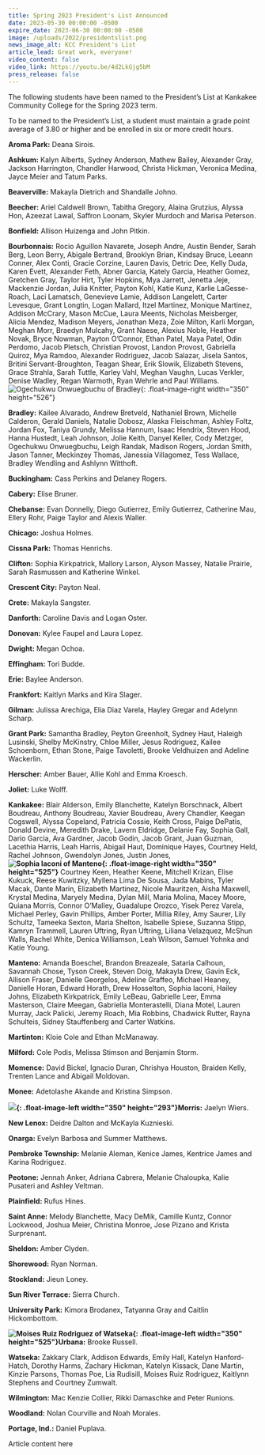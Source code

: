 ```yaml
---
title: Spring 2023 President's List Announced
date: 2023-05-30 00:00:00 -0500
expire_date: 2023-06-30 00:00:00 -0500
image: /uploads/2022/presidentslist.png
news_image_alt: KCC President's List
article_lead: Great work, everyone!
video_content: false
video_link: https://youtu.be/4d2LkGjg5bM
press_release: false
---
```

The following students have been named to the President’s List at Kankakee Community College for the Spring 2023 term.

To be named to the President’s List, a student must maintain a grade point average of 3.80 or higher and be enrolled in six or more credit hours.

**Aroma Park:** Deana Sirois.

**Ashkum:** Kalyn Alberts, Sydney Anderson, Mathew Bailey, Alexander Gray, Jackson Harrington, Chandler Harwood, Christa Hickman, Veronica Medina, Jayce Meier and Tatum Parks.

**Beaverville:** Makayla Dietrich and Shandalle Johno.

**Beecher:** Ariel Caldwell Brown, Tabitha Gregory, Alaina Grutzius, Alyssa Hon, Azeezat Lawal, Saffron Loonam, Skyler Murdoch and Marisa Peterson.

**Bonfield:** Allison Huizenga and John Pitkin.

**Bourbonnais:** Rocio Aguillon Navarete, Joseph Andre, Austin Bender, Sarah Berg, Leon Berry, Abigale Bertrand, Brooklyn Brian, Kindsay Bruce, Leeann Conner, Alex Conti, Gracie Corzine, Lauren Davis, Detric Dee, Kelly Duda, Karen Evett, Alexander Feth, Abner Garcia, Kately Garcia, Heather Gomez, Gretchen Gray, Taylor Hirt, Tyler Hopkins, Mya Jarrett, Jenetta Jeje, Mackenzie Jordan, Julia Knitter, Payton Kohl, Katie Kunz, Karlie LaGesse-Roach, Laci Lamatsch, Genevieve Lamie, Addison Langelett, Carter Levesque, Grant Longtin, Logan Mallard, Itzel Martinez, Monique Martinez, Addison McCrary, Mason McCue, Laura Meents, Nicholas Meisberger, Alicia Mendez, Madison Meyers, Jonathan Meza, Zoie Milton, Karli Morgan, Meghan Morr, Braedyn Mulcahy, Grant Naese, Alexius Noble, Heather Novak, Bryce Nowman, Payton O’Connor, Ethan Patel, Maya Patel, Odin Perdomo, Jacob Pletsch, Christian Provost, Landon Provost, Gabriella Quiroz, Mya Ramdoo, Alexander Rodriguez, Jacob Salazar, Jisela Santos, Britini Servant-Broughton, Teagan Shear, Erik Slowik, Elizabeth Stevens, Grace Strahla, Sarah Tuttle, Karley Vahl, Meghan Vaughn, Lucas Verkler, Denise Wadley, Regan Warmoth, Ryan Wehrle and Paul Williams.![Ogechukwu Onwuegbuchu of Bradley](/uploads/2022/ogechukwuonwuegbuchu-350x526.jpg "Ogechukwu Onwuegbuchu of Bradley"){: .float-image-right width="350" height="526"}

**Bradley:** Kailee Alvarado, Andrew Bretveld, Nathaniel Brown, Michelle Calderon, Gerald Daniels, Natalie Dobosz, Alaska Fleischman, Ashley Foltz, Jordan Fox, Taniya Grundy, Melissa Hannum, Isaac Hendrix, Steven Hood, Hanna Hustedt, Leah Johnson, Jolie Keith, Danyel Keller, Cody Metzger, Ogechukwu Onwuegbuchu, Leigh Randak, Madison Rogers, Jordan Smith, Jason Tanner, Meckinzey Thomas, Janessia Villagomez, Tess Wallace, Bradley Wendling and Ashlynn Witthoft.

**Buckingham:** Cass Perkins and Delaney Rogers.

**Cabery:** Elise Bruner.

**Chebanse:** Evan Donnelly, Diego Gutierrez, Emily Gutierrez, Catherine Mau, Ellery Rohr, Paige Taylor and Alexis Waller.

**Chicago:** Joshua Holmes.

**Cissna Park:** Thomas Henrichs.

**Clifton:** Sophia Kirkpatrick, Mallory Larson, Alyson Massey, Natalie Prairie, Sarah Rasmussen and Katherine Winkel.

**Crescent City:** Payton Neal.

**Crete:** Makayla Sangster.

**Danforth:** Caroline Davis and Logan Oster.

**Donovan:** Kylee Faupel and Laura Lopez.

**Dwight:** Megan Ochoa.

**Effingham:** Tori Budde.

**Erie:** Baylee Anderson.

**Frankfort:** Kaitlyn Marks and Kira Slager.

**Gilman:** Julissa Arechiga, Elia Diaz Varela, Hayley Gregar and Adelynn Scharp.

**Grant Park:** Samantha Bradley, Peyton Greenholt, Sydney Haut, Haleigh Lusinski, Shelby McKinstry, Chloe Miller, Jesus Rodriguez, Kailee Schoenborn, Ethan Stone, Paige Tavoletti, Brooke Veldhuizen and Adeline Wackerlin.

**Herscher:** Amber Bauer, Allie Kohl and Emma Kroesch.

**Joliet:** Luke Wolff.

**Kankakee:** Blair Alderson, Emily Blanchette, Katelyn Borschnack, Albert Boudreau, Anthony Boudreau, Xavier Boudreau, Avery Chandler, Keegan Cogswell, Alyssa Copeland, Patricia Cossie, Keith Cross, Paige DePatis, Donald Devine, Meredith Drake, Lavern Eldridge, Delanie Fay, Sophia Gall, Dario Garcia, Ava Gardner, Jacob Godin, Jacob Grant, Juan Guzman, Lacethia Harris, Leah Harris, Abigail Haut, Dominique Hayes, Courtney Held, Rachel Johnson, Gwendolyn Jones, Justin Jones,**![Sophia Iaconi of Manteno](/uploads/2022/sophiaiaconi-350x525.jpg "Sophia Iaconi of Manteno"){: .float-image-right width="350" height="525"}** Courtney Keen, Heather Keene, Mitchell Krizan, Elise Kukuck, Reese Kuwitzky, Myllena Lima De Sousa, Jada Mabins, Tyler Macak, Dante Marin, Elizabeth Martinez, Nicole Mauritzen, Aisha Maxwell, Krystal Medina, Maryely Medina, Dylan Mill, Maria Molina, Macey Moore, Quiana Morris, Connor O’Malley, Guadalupe Orozco, Yisek Perez Varela, Michael Perley, Gavin Phillips, Amber Porter, Millia Riley, Amy Saurer, Lily Schultz, Tameeka Sexton, Maria Shelton, Isabelle Spiese, Suzanna Stipp, Kamryn Trammell, Lauren Uftring, Ryan Uftring, Liliana Velazquez, McShun Walls, Rachel White, Denica Williamson, Leah Wilson, Samuel Yohnka and Katie Young.

**Manteno:** Amanda Boeschel, Brandon Breazeale, Sataria Calhoun, Savannah Chose, Tyson Creek, Steven Doig, Makayla Drew, Gavin Eck, Allison Fraser, Danielle Georgelos, Adeline Graffeo, Michael Heaney, Danielle Horan, Edward Horath, Drew Hosselton, Sophia Iaconi, Hailey Johns, Elizabeth Kirkpatrick, Emily LeBeau, Gabrielle Leer, Emma Masterson, Claire Meegan, Gabriella Monterastelli, Diana Motel, Lauren Murray, Jack Palicki, Jeremy Roach, Mia Robbins, Chadwick Rutter, Rayna Schulteis, Sidney Stauffenberg and Carter Watkins.

**Martinton:** Kloie Cole and Ethan McManaway.

**Milford:** Cole Podis, Melissa Stimson and Benjamin Storm.

**Momence:** David Bickel, Ignacio Duran, Chrishya Houston, Braiden Kelly, Trenten Lance and Abigail Moldovan.

**Monee:** Adetolashe Akande and Kristina Simpson.

**![](/uploads/2022/evelynbarbosa-350x293.jpg){: .float-image-left width="350" height="293"}Morris:** Jaelyn Wiers.

**New Lenox:** Deidre Dalton and McKayla Kuznieski.

**Onarga:** Evelyn Barbosa and Summer Matthews.

**Pembroke Township:** Melanie Aleman, Kenice James, Kentrice James and Karina Rodriguez.

**Peotone:** Jennah Anker, Adriana Cabrera, Melanie Chaloupka, Kalie Pusateri and Ashley Veltman.

**Plainfield:** Rufus Hines.

**Saint Anne:** Melody Blanchette, Macy DeMik, Camille Kuntz, Connor Lockwood, Joshua Meier, Christina Monroe, Jose Pizano and Krista Surprenant.

**Sheldon:** Amber Clyden.

**Shorewood:** Ryan Norman.

**Stockland:** Jieun Loney.

**Sun River Terrace:** Sierra Church.

**University Park:** Kimora Brodanex, Tatyanna Gray and Caitlin Hickombottom.

**![Moises Ruiz Rodriguez of Watseka](/uploads/2022/moisesruizrodriguez-350x525.jpg "Moises Ruiz Rodriguez of Watseka"){: .float-image-left width="350" height="525"}Urbana:** Brooke Russell.

**Watseka:** Zakkary Clark, Addison Edwards, Emily Hall, Katelyn Hanford-Hatch, Dorothy Harms, Zachary Hickman, Katelyn Kissack, Dane Martin, Kinzie Parsons, Thomas Poe, Lia Rudisill, Moises Ruiz Rodriguez, Kaitlynn Stephens and Courtney Zumwalt.

**Wilmington:** Mac Kenzie Collier, Rikki Damaschke and Peter Runions.

**Woodland:** Nolan Courville and Noah Morales.

**Portage, Ind.:** Daniel Puplava.

Article content here